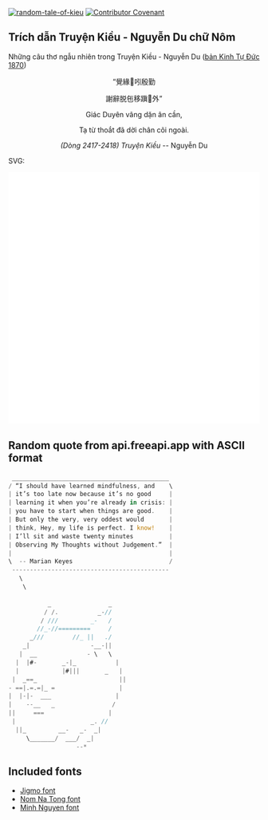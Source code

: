 [![random-tale-of-kieu](https://github.com/huuquyet/random-tale-of-kieu/actions/workflows/random-tale-of-kieu.yml/badge.svg)](https://github.com/huuquyet/random-tale-of-kieu/actions/workflows/random-tale-of-kieu.yml)
[![Contributor Covenant](https://img.shields.io/badge/Contributor%20Covenant-2.1-4baaaa.svg)](.github/CODE_OF_CONDUCT.md "Contributor Covenant 2.1")

## Trích dẫn Truyện Kiều - Nguyễn Du chữ Nôm

Những câu thơ ngẫu nhiên trong Truyện Kiều - Nguyễn Du ([bản Kinh Tự Đức 1870](https://vi.wikisource.org/wiki/Truy%E1%BB%87n_Ki%E1%BB%81u_(b%E1%BA%A3n_Kinh_T%E1%BB%B1_%C4%90%E1%BB%A9c_1870)))

<div align="center">
<!-- START_KIEU -->
      <p class="nom">“覺緣󰂅吲殷勤</p>
      <p class="nom">謝辭脱㐌移蹎𡎝外”</p>
      <p class="quocngu">Giác Duyên vâng dặn ân cần,</p>
      <p class="quocngu">Tạ từ thoắt đã dời chân cõi ngoài.</p>
      <p class="author"><i>(Dòng 2417-2418) Truyện Kiều</i> -- Nguyễn Du</p>
<!-- END_KIEU -->
</div>

SVG:

<div align="center">
  <img src="./assets/random-kieu.svg" alt="The Tale of Kieu - Nguyen Du">
</div>

## Random quote from api.freeapi.app with ASCII format

<!-- START_QUOTE -->
```rust
 ____________________________________________
/ “I should have learned mindfulness, and    \
| it’s too late now because it’s no good     |
| learning it when you’re already in crisis: |
| you have to start when things are good.    |
| But only the very, very oddest would       |
| think, Hey, my life is perfect. I know!    |
| I’ll sit and waste twenty minutes          |
| Observing My Thoughts without Judgement.”  |
|                                            |
\  -- Marian Keyes                           /
 --------------------------------------------
   \
    \

           _                _
          / /.           _-//
         / ///         _-   /
        //_-//=========     /
      _///        //_ ||   ./
    _|                 -__-||
   |  __              - \   \
  |  |#-       _-|_           |
  |            |#|||       _   |  
 |  _==_                       ||
- ==|.=.=|_ =                  |
|  |-|-  ___                  |
|    --__   _                /
||     ===                  |
 |                     _. //
  ||_         __-   _-  _|
     \_______/  ___/  _|
                   --*
```
<!-- END_QUOTE -->

## Included fonts

- [Jigmo font](https://github.com/kamichikoichi/jigmo)
- [Nom Na Tong font](https://github.com/nomfoundation/font)
- [Minh Nguyen font](https://github.com/TKYKmori/Minh-Nguyen)
